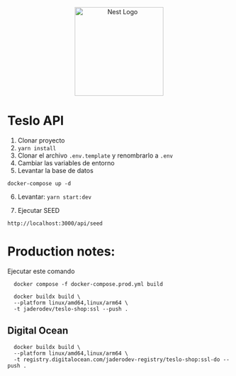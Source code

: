 <p align="center">
  <a href="http://nestjs.com/" target="blank"><img src="https://nestjs.com/img/logo-small.svg" width="200" alt="Nest Logo" /></a>
</p>

# Teslo API

1. Clonar proyecto
2. `yarn install`
3. Clonar el archivo `.env.template` y renombrarlo a `.env`
4. Cambiar las variables de entorno
5. Levantar la base de datos

```
docker-compose up -d
```

6. Levantar: `yarn start:dev`

7. Ejecutar SEED

```
http://localhost:3000/api/seed
```

# Production notes:

Ejecutar este comando

```
  docker compose -f docker-compose.prod.yml build
```

```
  docker buildx build \
  --platform linux/amd64,linux/arm64 \
  -t jaderodev/teslo-shop:ssl --push .
```

## Digital Ocean

```
  docker buildx build \
  --platform linux/amd64,linux/arm64 \
  -t registry.digitalocean.com/jaderodev-registry/teslo-shop:ssl-do --push .
```
